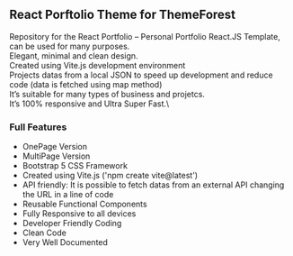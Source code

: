 ## React Porftolio Theme for ThemeForest

Repository for the React Portfolio – Personal Portfolio React.JS Template, can be used for many purposes.\
Elegant, minimal and clean design.\
Created using Vite.js development environment\
Projects datas from a local JSON to speed up development and reduce code (data is fetched using map method)\
It’s suitable for many types of business and projetcs.\
It’s 100% responsive and Ultra Super Fast.\

### Full Features
* OnePage Version
* MultiPage Version
* Bootstrap 5 CSS Framework
* Created using Vite.js ('npm create vite@latest')
* API friendly: It is possible to fetch datas from an external API changing the URL in a line of code
* Reusable Functional Components
* Fully Responsive to all devices
* Developer Friendly Coding
* Clean Code
* Very Well Documented
